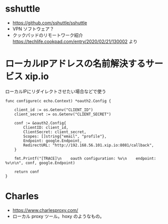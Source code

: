 # sshuttle

- https://github.com/sshuttle/sshuttle
- VPN ソフトウェア？
- クックパッドのリモートワーク紹介 https://techlife.cookpad.com/entry/2020/02/21/130002 より


# ローカルIPアドレスの名前解決するサービス xip.io

ローカルIPにリダイレクトさせたい場合などで使う

```golang
func configure(c echo.Context) *oauth2.Config {

	client_id := os.Getenv("CLIENT_ID")
	client_secret := os.Getenv("CLIENT_SECRET")

	conf := &oauth2.Config{
		ClientID: client_id,
		ClientSecret: client_secret,
		Scopes: []string{"email", "profile"},
		Endpoint: google.Endpoint,
		RedirectURL: "http://192.168.56.101.xip.io:8081/callback",
	}

	fmt.Printf("[TRACE]\n    oauth configuration: %v\n    endpoint: %v\n\n", conf, google.Endpoint)

	return conf
}
```

# Charles
* https://www.charlesproxy.com/
* ローカル proxy ツール。hoxy のようなもの。
